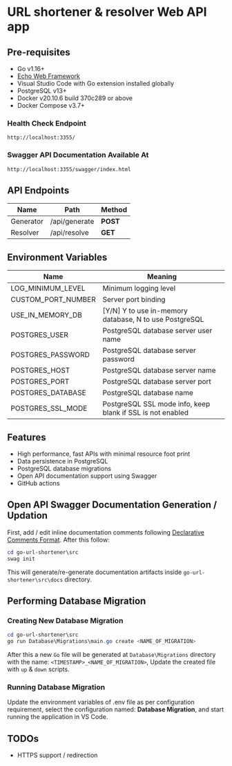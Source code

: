 # URL shortener & resolver Web API app

## Pre-requisites
- Go v1.16+
- [Echo Web Framework](https://echo.labstack.com)
- Visual Studio Code with Go extension installed globally
- PostgreSQL v13+
- Docker v20.10.6 build 370c289 or above
- Docker Compose v3.7+ 

### Health Check Endpoint
```
http://localhost:3355/
```
### Swagger API Documentation Available At
```
http://localhost:3355/swagger/index.html
```
## API Endpoints
| Name  | Path | Method |
|-------|------|--------|
| Generator | /api/generate | **POST** |
| Resolver | /api/resolve | **GET** |

## Environment Variables
| Name  | Meaning |
|-------|---------|
| LOG_MINIMUM_LEVEL | Minimum logging level |
| CUSTOM_PORT_NUMBER | Server port binding |
| USE_IN_MEMORY_DB | [Y/N] Y to use in-memory database, N to use PostgreSQL |
| POSTGRES_USER | PostgreSQL database server user name |
| POSTGRES_PASSWORD | PostgreSQL database server password |
| POSTGRES_HOST | PostgreSQL database server name |
| POSTGRES_PORT | PostgreSQL database server port |
| POSTGRES_DATABASE | PostgreSQL database name |
| POSTGRES_SSL_MODE | PostgreSQL SSL mode info, keep blank if SSL is not enabled |

## Features
- High performance, fast APIs with minimal resource foot print
- Data persistence in PostgreSQL
- PostgreSQL database migrations
- Open API documentation support using Swagger
- GitHub actions

## Open API Swagger Documentation Generation / Updation
First, add / edit inline documentation comments following [Declarative Comments Format](https://github.com/swaggo/swag#declarative-comments-format). After this follow:
```powershell
cd go-url-shortener\src
swag init
```
This will generate/re-generate documentation artifacts inside `go-url-shortener\src\docs` directory.

## Performing Database Migration
### Creating New Database Migration
```powershell
cd go-url-shortener\src
go run Database\Migrations\main.go create <NAME_OF_MIGRATION>
```

After this a new `Go` file will be generated at `Database\Migrations` directory with the name: `<TIMESTAMP>_<NAME_OF_MIGRATION>`, Update the created file with `up` & `down` scripts.

### Running Database Migration
Update the environment variables of .env file as per configuration requirement, select the configuration named: **Database Migration**, and start running the application in VS Code.

## TODOs
- HTTPS support / redirection
